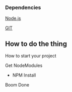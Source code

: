 ### Dependencies

[Node.js](https://nodejs.org/en/)

[GIT](https://git-scm.com/)

## How to do the thing
How to start your project

Get NodeModules
- NPM Install

Boom Done